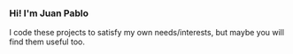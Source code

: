 ### Hi! I'm Juan Pablo

I code these projects to satisfy my own needs/interests, but maybe you will find them useful too.
